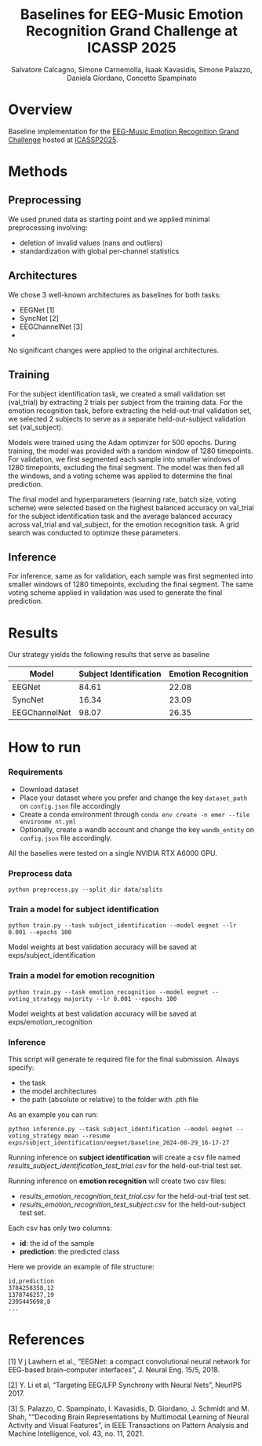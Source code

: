 <div align="center">

# Baselines for EEG-Music Emotion Recognition Grand Challenge at ICASSP 2025
Salvatore Calcagno, Simone Carnemolla, Isaak Kavasidis, Simone Palazzo, Daniela Giordano, Concetto Spampinato

</div>

# Overview
Baseline implementation for the <a href='https://eeg-music-challenge.github.io/eeg-music-challenge/'>EEG-Music Emotion Recognition Grand Challenge</a> hosted at <a href='https://2025.ieeeicassp.org/sp-grand-challenges/#gc5'>ICASSP2025</a>.

# Methods

## Preprocessing
We used pruned data as starting point and we applied minimal preprocessing involving:
- deletion of invalid values (nans and outliers)
- standardization with global per-channel statistics

## Architectures
We chose 3 well-known architectures as baselines for both tasks:
- EEGNet [1]
- SyncNet [2]
- EEGChannelNet [3] 
- 
No significant changes were applied to the original architectures.

## Training
For the subject identification task, we created a small validation set (val_trial) by extracting 2 trials per subject from the training data. For the emotion recognition task, before extracting the held-out-trial validation set, we selected 2 subjects to serve as a separate held-out-subject validation set (val_subject).

Models were trained using the Adam optimizer for 500 epochs. During training, the model was provided with a random window of 1280 timepoints. For validation, we first segmented each sample into smaller windows of 1280 timepoints, excluding the final segment. The model was then fed all the windows, and a voting scheme was applied to determine the final prediction.

The final model and hyperparameters (learning rate, batch size, voting scheme) were selected based on the highest  balanced accuracy on val_trial for the subject identification task and the average balanced accuracy across val_trial and val_subject, for the emotion recognition task. A grid search was conducted to optimize these parameters.

## Inference
For inference, same as for validation, each sample was first segmented into smaller windows of 1280 timepoints, excluding the final segment. 
The same voting scheme applied in validation was used to generate the final prediction.

# Results
Our strategy yields the following results that serve as baseline

| Model           | Subject Identification | Emotion Recognition |
|-----------------|------------------------------|----------------------------------|
| EEGNet          | 84.61              | 22.08                 |
| SyncNet         | 16.34              | 23.09                 |
| EEGChannelNet   | 98.07              | 26.35                 |


# How to run

### **Requirements**

- Download dataset
- Place your dataset where you prefer and change the key `dataset_path` on `config.json` file accordingly 
- Create a conda environment through `conda env create -n emer --file environme
nt.yml`
- Optionally, create a wandb account and change the key `wandb_entity` on `config.json` file accordingly. 

All the baselies were tested on a single NVIDIA RTX A6000 GPU.

### **Preprocess data**

```
python preprocess.py --split_dir data/splits
```

### **Train a model for subject identification**

```
python train.py --task subject_identification --model eegnet --lr 0.001 --epochs 100
```

Model weights at best validation accuracy will be saved at exps/subject_identification

### **Train a model for emotion recognition**

```
python train.py --task emotion_recognition --model eegnet --voting_strategy majority --lr 0.001 --epochs 100
```

Model weights at best validation accuracy will be saved at exps/emotion_recognition

### **Inference**

This script will generate te required file for the final submission.
Always specify:
- the task 
- the model architectures
- the path (absolute or relative) to the folder with .pth file

As an example you can run:

```
python inference.py --task subject_identification --model eegnet --voting_strategy mean --resume exps/subject_identification/eegnet/baseline_2024-08-29_16-17-27
```

Running inference on **subject identification** will create a csv file named *results_subject_identification_test_trial.csv* for the held-out-trial test set.

Running inference on **emotion recognition** will create two csv files:
- *results_emotion_recognition_test_trial.csv* for the held-out-trial test set.
- *results_emotion_recognition_test_subject.csv* for the held-out-subject test set.

Each csv has only two columns:
- **id**: the id of the sample
- **prediction**: the predicted class

Here we provide an example of file structure:
```
id,prediction
3784258358,12
1378746257,19
2395445698,8
...
```

# References
[1] V j Lawhern et al., “EEGNet: a compact convolutional neural network for EEG-based brain–computer interfaces”, J. Neural Eng. 15/5, 2018.

[2] Y. Li et al, “Targeting EEG/LFP Synchrony with Neural Nets”, NeurIPS 2017.

[3] S. Palazzo, C. Spampinato, I. Kavasidis, D. Giordano, J. Schmidt and M. Shah, "“Decoding Brain Representations by Multimodal Learning of Neural Activity and Visual Features”, in IEEE Transactions on Pattern Analysis and Machine Intelligence, vol. 43, no. 11, 2021.
